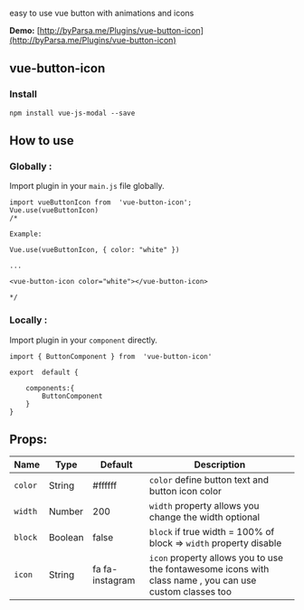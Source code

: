 easy to use vue button with animations and icons

**Demo:**  [http://byParsa.me/Plugins/vue-button-icon](http://byParsa.me/Plugins/vue-button-icon)

## vue-button-icon
### Install

    npm install vue-js-modal --save

## How to use

### Globally : 
Import plugin in your  `main.js`  file globally.

    import vueButtonIcon from  'vue-button-icon';
    Vue.use(vueButtonIcon)
    /*
    
    Example:
    
    Vue.use(vueButtonIcon, { color: "white" })
    
    ...
    
    <vue-button-icon color="white"></vue-button-icon>
    
    */
### Locally : 
Import plugin in your `component` directly.

    import { ButtonComponent } from  'vue-button-icon'
    
    export  default {
    
	    components:{
		    ButtonComponent
		}
    }

## Props:

|Name|Type|Default|Description|
|--|--|--|--|
| `color` | String | #ffffff | `color` define button text and button icon color|
|`width`|Number|200|`width` property allows you change the width optional|
|`block`|Boolean|false|`block` if true width = 100% of block => `width` property disable
`icon`|String|fa fa-instagram | `icon` property allows you to use the fontawesome icons with class name , you can use custom classes too 